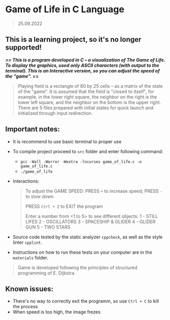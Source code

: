 # Game of Life in C Language
> 25.09.2022

## This is a learning project, so it's no longer supported!

***== This is a program developed in C – a visualization of The Game of Life. To display the graphics, used only ASCII characters (with output to the terminal). This is an Interactive version, so you can adjust the speed of the "game". ==***

> Playing field is a rectangle of 80 by 25 cells – as a matrix of the state of the "game". 
> It is assumed that the field is "closed to itself", for example, in the lower right square, the neighbor on the right is the lower left square, and the neighbor on the bottom is the upper right.
> There are 5 files prepared with initial states for quick launch and initialized through input redirection.

## Important notes:

* It is recommend to use basic terminal to proper use
* To compile project proceed to `src` folder and enter following command:
  - `gcc -Wall -Werror -Wextra -lncurses game_of_life.c -o game_of_life.c`
  - `./game_of_life`
  
* Interactions:
  > To adjust the GAME SPEED: 
  > PRESS `+` to increase speed; 
  > PRESS `-` to slow down
  > 
  > PRESS `Ctrl + Z` to EXIT the program
  > 
  > Enter a number from <1 to 5> to see different objects: 
  > 1 - STILL LIFES
  > 2 - OSCILLATORS
  > 3 - SPACESHIP & GLIDER
  > 4 - GLIDER GUN
  > 5 - TWO STARS
  
* Source code tested by the static analyzer `cppcheck`, as well as the style linter `cpplint`. 
  
* Instructions on how to run these tests on your computer are in the `materials` folder. 

> Game is developed following the principles of structured programming of E. Dijkstra.

## Known issues:
  - There's no way to correctly exit the programm, so use `Ctrl + C` to kill the process
  - When speed is too high, the image frezes
